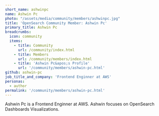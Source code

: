 ```yaml
---
short_name: ashwinpc
name: Ashwin Pc
photo: "/assets/media/community/members/ashwinpc.jpg"
title: 'OpenSearch Community Member: Ashwin Pc'
primary_title: Ashwin Pc
breadcrumbs:
  icon: community
  items:
    - title: Community
      url: /community/index.html
    - title: Members
      url: /community/members/index.html
    - title: 'Ashwin Pc&apos;s Profile'
      url: '/community/members/ashwin-pc.html'
github: ashwin-pc
job_title_and_company: 'Frontend Enginner at AWS'
personas:
  - author
permalink: '/community/members/ashwin-pc.html'
---
```


Ashwin Pc is a Frontend Enginner at AWS. Ashwin focuses on OpenSearch Dashboards Visualizations.
